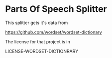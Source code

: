 # Parts Of Speech Splitter

This splitter gets it's data from

https://github.com/wordset/wordset-dictionary

The license for that project is in

LICENSE-WORDSET-DICTIONRARY



